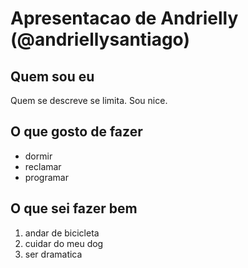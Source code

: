 # Apresentacao de Andrielly (@andriellysantiago) 

## Quem sou eu
Quem se descreve se limita. Sou nice. 

## O que gosto de fazer
* dormir
* reclamar
* programar

## O que sei fazer bem

1. andar de bicicleta
2. cuidar do meu dog
3. ser dramatica

